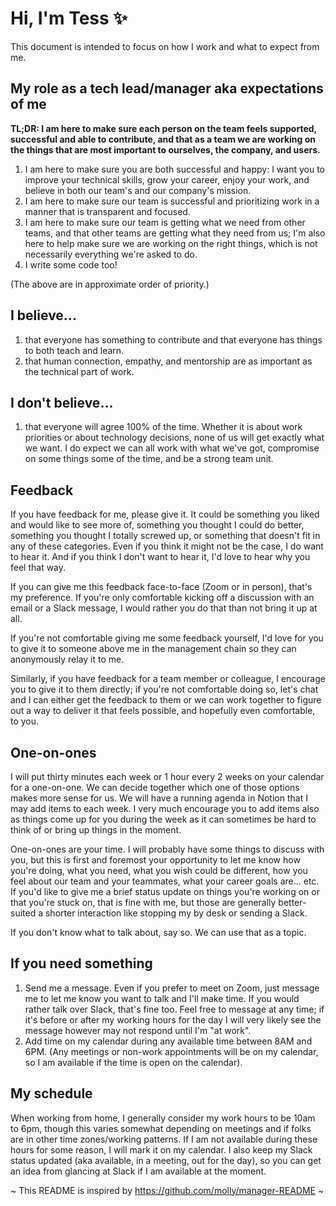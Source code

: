 # Hi, I'm Tess ✨

This document is intended to focus on how I work and what to expect from me.

## My role as a tech lead/manager aka expectations of me
**TL;DR: I am here to make sure each person on the team feels supported, successful and able to contribute, and that as a team we are working on the things that are most important to ourselves, the company, and users.**

1.  I am here to make sure you are both successful and happy: I want you to improve your technical skills, grow your career, enjoy your work, and believe in both our team's and our company's mission.
2.  I am here to make sure our team is successful and prioritizing work in a manner that is transparent and focused.
3.  I am here to make sure our team is getting what we need from other teams, and that other teams are getting what they need from us; I'm also here to help make sure we are working on the right things, which is not necessarily everything we're asked to do.
4.  I write some code too!

(The above are in approximate order of priority.)

## I believe...
1. that everyone has something to contribute and that everyone has things to both teach and learn.
2. that human connection, empathy, and mentorship are as important as the technical part of work.

## I don't believe...
1. that everyone will agree 100% of the time. Whether it is about work priorities or about technology decisions, none of us will get exactly what we want. I do expect we can all work with what we've got, compromise on some things some of the time, and be a strong team unit.


## Feedback
If you have feedback for me, please give it. It could be something you liked and would like to see more of, something you thought I could do better, something you thought I totally screwed up, or something that doesn't fit in any of these categories. Even if you think it might not be the case, I do want to hear it. And if you think I don't want to hear it, I'd love to hear why you feel that way.

If you can give me this feedback face-to-face (Zoom or in person), that's my preference. If you're only comfortable kicking off a discussion with an email or a Slack message, I would rather you do that than not bring it up at all.

If you're not comfortable giving me some feedback yourself, I'd love for you to give it to someone above me in the management chain so they can anonymously relay it to me.

Similarly, if you have feedback for a team member or colleague, I encourage you to give it to them directly; if you're not comfortable doing so, let's chat and I can either get the feedback to them or we can work together to figure out a way to deliver it that feels possible, and hopefully even comfortable, to you.


## One-on-ones
I will put thirty minutes each week or 1 hour every 2 weeks on your calendar for a one-on-one. We can decide together which one of those options makes more sense for us. We will have a running agenda in Notion that I may add items to each week. I very much encourage you to add items also as things come up for you during the week as it can sometimes be hard to think of or bring up things in the moment.

One-on-ones are your time. I will probably have some things to discuss with you, but this is first and foremost your opportunity to let me know how you're doing, what you need, what you wish could be different, how you feel about our team and your teammates, what your career goals are... etc. If you'd like to give me a brief status update on things you're working on or that you're stuck on, that is fine with me, but those are generally better-suited a shorter interaction like stopping my by desk or sending a Slack.

If you don't know what to talk about, say so. We can use that as a topic.

## If you need something
1.  Send me a message. Even if you prefer to meet on Zoom, just message me to let me know you want to talk and I'll make time. If you would rather talk over Slack, that's fine too. Feel free to message at any time; if it's before or after my working hours for the day I will very likely see the message however may not respond until I'm "at work".
2.  Add time on my calendar during any available time between 8AM and 6PM. (Any meetings or non-work appointments will be on my calendar, so I am available if the time is open on the calendar).

## My schedule
When working from home, I generally consider my work hours to be 10am to 6pm, though this varies somewhat depending on meetings and if folks are in other time zones/working patterns. If I am not available during these hours for some reason, I will mark it on my calendar. I also keep my Slack status updated (aka available, in a meeting, out for the day), so you can get an idea from glancing at Slack if I am available at the moment.

~ This README is inspired by https://github.com/molly/manager-README ~

